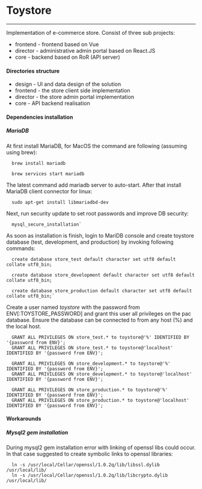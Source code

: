 # Toystore
---

Implementation of e-commerce store. Consist of three sub projects:
* frontend - frontend based on Vue
* director - administrative admin portal based on React.JS
* core - backend based on RoR (API server)


#### Directories structure

* design - UI and data design of the solution
* frontend - the store client side implementation
* director - the store admin portal implementation
* core - API backend realisation

#### Dependencies installation

##### MariaDB

At first install MariaDB, for MacOS the command are following (assuming using brew):
~~~
  brew install mariadb

  brew services start mariadb
~~~

The latest command add mariadb server to auto-start.
After that install MariaDB client connector for linux:
~~~
  sudo apt-get install libmariadbd-dev
~~~

Next, run security update to set root passwords and improve DB security:
~~~
  mysql_secure_installation`
~~~

As soon as installation is finish, login to MariDB console and create toystore
database (test, development, and production) by invoking following commands:
~~~
  create database store_test default character set utf8 default collate utf8_bin;

  create database store_development default character set utf8 default collate utf8_bin;

  create database store_production default character set utf8 default collate utf8_bin;`
~~~

Create a user named *toystore* with the password from ENV[:TOYSTORE_PASSWORD] and grant this user all privileges on the pac database.
Ensure the database can be connected to from any host (%) and the local host.
~~~
  GRANT ALL PRIVILEGES ON store_test.* to toystore@'%' IDENTIFIED BY '{password from ENV}';
  GRANT ALL PRIVILEGES ON store_test.* to toystore@'localhost' IDENTIFIED BY '{password from ENV}';

  GRANT ALL PRIVILEGES ON store_development.* to toystore@'%' IDENTIFIED BY '{password from ENV}';
  GRANT ALL PRIVILEGES ON store_development.* to toystore@'localhost' IDENTIFIED BY '{password from ENV}';

  GRANT ALL PRIVILEGES ON store_production.* to toystore@'%' IDENTIFIED BY '{password from ENV}';
  GRANT ALL PRIVILEGES ON store_production.* to toystore@'localhost' IDENTIFIED BY '{password from ENV}';
~~~

#### Workarounds

##### Mysql2 gem installation

During mysql2 gem installation error with linking of openssl libs could occur. In that case suggested to create symbolic links to openssl libraries:
~~~
  ln -s /usr/local/Cellar/openssl/1.0.2q/lib/libssl.dylib /usr/local/lib/
  ln -s /usr/local/Cellar/openssl/1.0.2q/lib/libcrypto.dylib /usr/local/lib/
~~~
